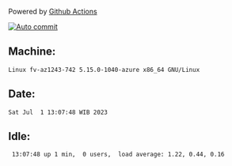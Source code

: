 Powered by [Github Actions](https://github.com/features/actions)

[![Auto commit](https://github.com/hiage/workstation/workflows/Auto%20commit/badge.svg)](https://github.com/hiage/workstation/actions?query=workflow%3A%22Auto+commit%22)

## Machine:
```
Linux fv-az1243-742 5.15.0-1040-azure x86_64 GNU/Linux
```
## Date:
```
Sat Jul  1 13:07:48 WIB 2023
```
## Idle:
```
 13:07:48 up 1 min,  0 users,  load average: 1.22, 0.44, 0.16
```
